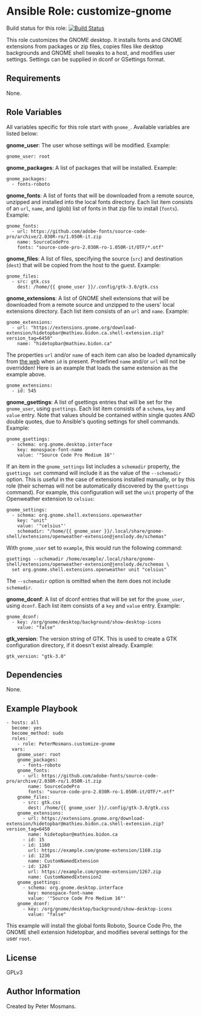 Ansible Role: customize-gnome
=========


Build status for this role: [![Build Status](https://travis-ci.org/PeterMosmans/ansible-role-customize-gnome.svg)](https://travis-ci.org/PeterMosmans/ansible-role-customize-gnome)


This role customizes the GNOME desktop. It installs fonts and GNOME extensions
from packages or zip files, copies files like desktop backgrounds and GNOME
shell tweaks to a host, and modifies user settings. Settings can be supplied in
dconf or GSettings format.

Requirements
------------

None.

Role Variables
--------------

All variables specific for this role start with `gnome_`. Available variables
are listed below:

**gnome_user**: The user whose settings will be modified. Example:
```
gnome_user: root
```

**gnome_packages**: A list of packages that will be installed. Example:
```
gnome_packages:
  - fonts-roboto
```

**gnome_fonts**: A list of fonts that will be downloaded from a remote source,
unzipped and installed into the local fonts directory. Each list item consists
of an `url`, `name`, and (glob) list of fonts in that zip file to install
(`fonts`). Example:
```
gnome_fonts:
  - url: https://github.com/adobe-fonts/source-code-pro/archive/2.030R-ro/1.050R-it.zip
    name: SourceCodePro
    fonts: "source-code-pro-2.030R-ro-1.050R-it/OTF/*.otf"
```

**gnome_files**: A list of files, specifying the source (`src`) and destination
(`dest`) that will be copied from the host to the guest. Example:
```
gnome_files:
  - src: gtk.css
    dest: /home/{{ gnome_user }}/.config/gtk-3.0/gtk.css
```

**gnome_extensions**: A list of GNOME shell extensions that will be
downloaded from a remote source and unzipped to the users' local extensions
directory. Each list item consists of an `url` and `name`. Example:
```
gnome_extensions:
  - url: "https://extensions.gnome.org/download-extension/hidetopbar@mathieu.bidon.ca.shell-extension.zip?version_tag=6450"
    name: "hidetopbar@mathieu.bidon.ca"
```

The properties `url` and/or `name` of each item can also be loaded dynamically from [the web](https://extensions.gnome.org/extension-info/?pk=545) when `id` is present. Predefined `name` and/or `url` will not be overridden! Here is an example that loads the same extension as the example above.
```
gnome_extensions:
  - id: 545
```

**gnome_gsettings**: A list of gsettings entries that will be set for the
`gnome_user`, using `gsettings`.
Each list item consists of a `schema`, `key` and `value` entry. Note that values
should be contained within single quotes AND double quotes, due to Ansible's
quoting settings for shell commands. Example:
```
gnome_gsettings:
  - schema: org.gnome.desktop.interface
    key: monospace-font-name
    value: '"Source Code Pro Medium 16"'
```

If an item in the `gnome_settings` list includes a `schemadir` property, the
`gsettings set` command will include it as the value of the `--schemadir`
option. This is useful in the case of extensions installed manually, or by
this role (their schemas will not be automatically discovered by the `gsettings`
command). For example, this configuration will set the `unit` property of the
Openweather extension to `celsius`:

```
gnome_settings:
  - schema: org.gnome.shell.extensions.openweather
    key: "unit"
    value: '"celsius"'
    schemadir: "/home/{{ gnome_user }}/.local/share/gnome-shell/extensions/openweather-extension@jenslody.de/schemas"
```

With `gnome_user` set to `example`, this would run the following command:

```
gsettings --schemadir /home/example/.local/share/gnome-shell/extensions/openweather-extension@jenslody.de/schemas \
  set org.gnome.shell.extensions.openweather unit "celsius"
```

The `--schemadir` option is omitted when the item does not include `schemadir`.

**gnome_dconf**: A list of dconf entries that will be set for the `gnome_user`,
using `dconf`.
Each list item consists of a `key` and `value` entry. Example:
```
gnome_dconf:
  - key: /org/gnome/desktop/background/show-desktop-icons
    value: "false"
```

**gtk_version**: The version string of GTK. This is used to create a GTK
configuration directory, if it doesn't exist already. Example:
```
gtk_version: "gtk-3.0"
```

Dependencies
------------

None.

Example Playbook
----------------
```
- hosts: all
  become: yes
  become_method: sudo
  roles:
    - role: PeterMosmans.customize-gnome
  vars:
    gnome_user: root
    gnome_packages:
      - fonts-roboto
    gnome_fonts:
      - url: https://github.com/adobe-fonts/source-code-pro/archive/2.030R-ro/1.050R-it.zip
        name: SourceCodePro
        fonts: "source-code-pro-2.030R-ro-1.050R-it/OTF/*.otf"
    gnome_files:
      - src: gtk.css
        dest: /home/{{ gnome_user }}/.config/gtk-3.0/gtk.css
    gnome_extensions:
      - url: https://extensions.gnome.org/download-extension/hidetopbar@mathieu.bidon.ca.shell-extension.zip?version_tag=6450
        name: hidetopbar@mathieu.bidon.ca
      - id: 15
      - id: 1160
        url: https://example.com/gnome-extension/1160.zip
      - id: 1236
        name: CustomNamedExtension
      - id: 1267
        url: https://example.com/gnome-extension/1267.zip
        name: CustomNamedExtension2
    gnome_gsettings:
      - schema: org.gnome.desktop.interface
        key: monospace-font-name
        value: '"Source Code Pro Medium 16"'
    gnome_dconf:
      - key: /org/gnome/desktop/background/show-desktop-icons
        value: "false"
```

This example will install the global fonts Roboto, Source Code Pro, the GNOME
shell extension hidetopbar, and modifies several settings for the user `root`.

License
-------

GPLv3

Author Information
------------------

Created by Peter Mosmans.

